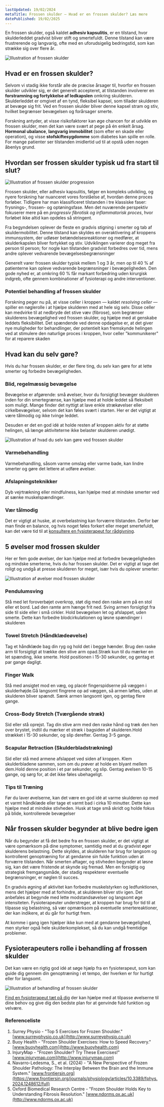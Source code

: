 ```yaml
---
lastUpdated: 19/02/2024
metaTitle: Frossen skulder – Hvad er en frossen skulder? Læs mere
datePublished: 19/02/2025
---
```


En frossen skulder, også kaldet **adhesiv kapsulitis**, er en tilstand, hvor skulderleddet gradvist bliver stift og smertefuldt. Denne tilstand kan være frustrerende og langvarig, ofte med en uforudsigelig bedringstid, som kan strække sig over flere år.

![Illustration af frossen skulder](/images/articles/Frossen_Skulder_overblik.webp)

## Hvad er en frossen skulder?

Selvom vi stadig ikke forstår alle de præcise årsager til, hvorfor en frossen skulder udvikler sig, er det generelt accepteret, at tilstanden involverer en **forstramning og fortykkelse af ledkapslen** omkring skulderen. Skulderleddet er omgivet af en tynd, fleksibel kapsel, som tillader skulderen at bevæge sig frit. Ved en frossen skulder bliver denne kapsel stram og stiv, hvilket begrænser bevægelsen og forårsager smerte.

Forskning antyder, at visse risikofaktorer kan øge chancen for at udvikle en frossen skulder, men det kan være svært at pege på én enkelt årsag. **Hormonal ubalance**, **langvarig immobilitet** (som efter en skade eller operation), og visse **stofskiftesygdomme** som diabetes kan spille en rolle. For mange patienter ser tilstanden imidlertid ud til at opstå uden nogen åbenlys grund.

## Hvordan ser frossen skulder typisk ud fra start til slut?

![Illustration af frossen skulder progression](/images/articles/Frossen_skulder_fremgang.png)

Frossen skulder, eller adhesiv kapsulitis, følger en kompleks udvikling, og nyere forskning har nuanceret vores forståelse af, hvordan denne proces forløber. Tidligere har man klassificeret tilstanden i tre klassiske faser: frysnings-, frossen- og optøningsfase. Men det nuværende perspektiv fokuserer mere på en _progressiv fibrotisk og inflammatorisk proces_, hvor forløbet ikke altid kan opdeles så stringent.

Fra begyndelsen oplever de fleste en gradvis stigning i smerter og tab af skuldermobilitet. Denne tilstand kan skyldes en overaktivering af kroppens immunsystem, der udløser betændelsesreaktioner og medfører, at skulderkapslen bliver fortykket og stiv. Udviklingen varierer dog meget fra person til person; for nogle kan tilstanden gradvist forbedres over tid, mens andre oplever vedvarende bevægelsesbegrænsninger

Generelt varer frossen skulder typisk mellem 1 og 3 år, men op til 40 % af patienterne kan opleve vedvarende begrænsninger i bevægeligheden. Den gode nyhed er, at omkring 60 % får markant forbedring uden kirurgisk indgreb, ofte gennem kombinationer af fysioterapi og andre interventioner.

### Potentiel behandling af frossen skulder

Forskning peger nu på, at visse celler i kroppen — kaldet _resolving celler_ — spiller en nøglerolle i at hjælpe skulderen med at hele sig selv. Disse celler kan medvirke til at nedbryde det stive væv (fibrose), som begrænser skulderens bevægelighed ved frossen skulder, og hjælpe med at genskabe leddets fleksibilitet. Det spændende ved denne opdagelse er, at det giver nye muligheder for behandlinger, der potentielt kan fremskynde helingen ved at stimulere den naturlige proces i kroppen, hvor celler "kommunikerer" for at reparere skaden​

## Hvad kan du selv gøre?

Hvis du har frossen skulder, er der flere ting, du selv kan gøre for at lette smerter og forbedre bevægeligheden.

### Blid, regelmæssig bevægelse

Bevægelse er afgørende: små øvelser, hvor du forsigtigt bevæger skulderen inden for din smertegrænse, kan hjælpe med at holde leddet så fleksibelt som muligt. Mange finder det nyttigt at lave enkle strækøvelser eller cirkelbevægelser, selvom det kan føles svært i starten. Her er det vigtigt at være tålmodig og ikke tvinge leddet.

Desuden er det en god idé at holde resten af kroppen aktiv for at støtte helingen, så længe aktiviteterne ikke belaster skulderen unødigt.

![Illustration af hvad du selv kan gøre ved frossen skulder](/images/articles/Frossen_skulder_haandtering.webp)

### Varmebehandling

Varmebehandling, såsom varme omslag eller varme bade, kan lindre smerter og gøre det lettere at udføre øvelser.

### Afslapningsteknikker

Dyb vejrtrækning eller mindfulness, kan hjælpe med at mindske smerter ved at sænke muskelspændinger.

### Vær tålmodig

Det er vigtigt at huske, at overbelastning kan forværre tilstanden. Derfor bør man finde en balance, og hvis noget føles forkert eller meget smertefuldt, kan det være tid til at [konsultere en fysioterapeut for rådgivning](https://www.fysfinder.dk/).

## 5 øvelser mod frossen skulder

Her er fem gode øvelser, der kan hjælpe med at forbedre bevægeligheden og mindske smerterne, hvis du har frossen skulder. Det er vigtigt at tage det roligt og undgå at presse skulderen for meget, især hvis du oplever smerter:

![Illustration af øvelser mod frossen skulder](/images/articles/Frossen_Skulder_øvelser.png)

### Pendulumsving

Stå med let foroverbøjet overkrop, støt dig med den raske arm på en stol eller et bord. Lad den ramte arm hænge frit ned. Sving armen forsigtigt fra side til side eller i små cirkler. Hold bevægelsen let og afslappet, uden smerte. Dette kan forbedre blodcirkulationen og løsne spændinger i skulderen​

### Towel Stretch (Håndklædeøvelse)

Tag et håndklæde bag din ryg og hold det i begge hænder. Brug den raske arm til forsigtigt at trække den stive arm opad.Stræk kun til du mærker en let spænding, ikke smerte. Hold positionen i 15-30 sekunder, og gentag et par gange dagligt​.

### Finger Walk

Stå med ansigtet mod en væg, og placér fingerspidserne på væggen i skulderhøjde.Gå langsomt fingrene op ad væggen, så armen løftes, uden at skulderen bliver spændt. Sænk armen langsomt igen, og gentag flere gange.

### Cross-Body Stretch (Tværgående stræk)

Sid eller stå oprejst. Tag din stive arm med den raske hånd og træk den hen over brystet, indtil du mærker et stræk i bagsiden af skulderen.Hold strækket i 15-30 sekunder, og slip derefter. Gentag 3-5 gange​.

### Scapular Retraction (Skulderbladstrækning)

Sid eller stå med armene afslappet ved siden af kroppen. Klem skulderbladene sammen, som om du prøver at holde en blyant mellem dem.Hold denne position i et par sekunder, og slip. Gentag øvelsen 10-15 gange, og sørg for, at det ikke føles ubehageligt​.

### Tips til Træning

Før du laver øvelserne, kan det være en god idé at varme skulderen op med et varmt håndklæde eller tage et varmt bad i cirka 10 minutter. Dette kan hjælpe med at mindske stivheden. Husk at tage små skridt og holde fokus på blide, kontrollerede bevægelser

## Når frossen skulder begynder at blive bedre igen

Når du begynder at få det bedre fra en frossen skulder, er det vigtigt at være opmærksom på dine symptomer, samtidig med at du gradvist øger skulderens belastning. Dette skyldes, at skulderen har brug for langsom og kontrolleret genoptræning for at gendanne sin fulde funktion uden at forværre tilstanden. Når smerten aftager, og stivheden begynder at løsne sig, kan det være fristende at skynde sig fremad. Men en forsigtig og strategisk fremgangsmåde, der stadig respekterer eventuelle begrænsninger, er nøglen til succes.

En gradvis øgning af aktivitet kan forbedre muskelstyrken og ledfunktionen, mens det hjælper med at forhindre, at skulderen bliver stiv igen. Det anbefales at begynde med lette modstandsøvelser og langsomt øge intensiteten. Fysioterapeuter understreger, at kroppen har brug for tid til at tilpasse sig belastning, så vær opmærksom på eventuelle smertereaktioner, der kan indikere, at du går for hurtigt frem​.

At komme i gang igen hjælper ikke kun med at gendanne bevægelighed, men styrker også hele skulderkomplekset, så du kan undgå fremtidige problemer.

## Fysioterapeuters rolle i behandling af frossen skulder

Det kan være en rigtig god idé at søge hjælp fra en fysioterapeut, som kan guide dig gennem din genoptræning i et tempo, der hverken er for hurtigt eller for langsomt.

![Illustration af behandling af frossen skulder](/images/articles/Frossen_skulder_fysioterapeut.webp)

[Find en fysioterapeut tæt på dig](https://www.fysfinder.dk/) der kan hjælpe med at tilpasse øvelserne til dine behov og give dig den bedste plan for at genvinde fuld funktion og velvære.

### Referenceliste

1. Surrey Physio - "Top 5 Exercises for Frozen Shoulder." [www.surreyphysio.co.uk](http://www.surreyphysio.co.uk)
2. Buoy Health - "Frozen Shoulder Exercises: How to Speed Recovery." [www.buoyhealth.com](http://www.buoyhealth.com)
3. InjuryMap - "Frozen Shoulder? Try These Exercises!" [www.injurymap.com](http://www.injurymap.com)
4. Navarro-Ledesma, S., et al. (2024) - "A New Perspective of Frozen Shoulder Pathology: The Interplay Between the Brain and the Immune System." [www.frontiersin.org](https://www.frontiersin.org/journals/physiology/articles/10.3389/fphys.2024.1248612/full)
5. Oxford Biomedical Research Centre - "Frozen Shoulder Holds Key to Understanding Fibrosis Resolution." [www.ndorms.ox.ac.uk](http://www.ndorms.ox.ac.uk)
